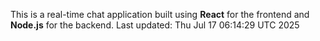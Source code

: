 This is a real-time chat application built using **React** for the frontend and **Node.js** for the backend.
Last updated: Thu Jul 17 06:14:29 UTC 2025
